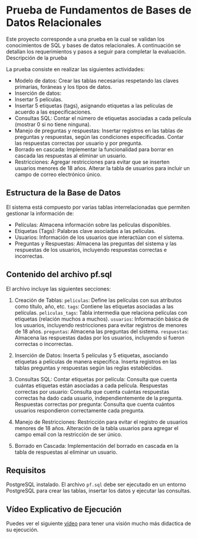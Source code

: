 # Prueba de Fundamentos de Bases de Datos Relacionales

Este proyecto corresponde a una prueba en la cual se validan los conocimientos de SQL y bases de datos relacionales. A continuación se detallan los requerimientos y pasos a seguir para completar la evaluación.
Descripción de la prueba

La prueba consiste en realizar las siguientes actividades:

  * Modelo de datos: Crear las tablas necesarias respetando las claves primarias, foráneas y los tipos de datos.
  * Inserción de datos:
  * Insertar 5 películas.
  * Insertar 5 etiquetas (tags), asignando etiquetas a las películas de acuerdo a las especificaciones.
  * Consultas SQL:
        Contar el número de etiquetas asociadas a cada película (mostrar 0 si no tiene ninguna).
  * Manejo de preguntas y respuestas:
        Insertar registros en las tablas de preguntas y respuestas, según las condiciones especificadas.
        Contar las respuestas correctas por usuario y por pregunta.
  * Borrado en cascada: Implementar la funcionalidad para borrar en cascada las respuestas al eliminar un usuario.
  * Restricciones:
        Agregar restricciones para evitar que se inserten usuarios menores de 18 años.
        Alterar la tabla de usuarios para incluir un campo de correo electrónico único.
        
## Estructura de la Base de Datos

El sistema está compuesto por varias tablas interrelacionadas que permiten gestionar la información de:

  * Películas: Almacena información sobre las películas disponibles.
  * Etiquetas (Tags): Palabras clave asociadas a las películas.
  * Usuarios: Información de los usuarios que interactúan con el sistema.
  * Preguntas y Respuestas: Almacena las preguntas del sistema y las respuestas de los usuarios, incluyendo respuestas correctas e incorrectas.

## Contenido del archivo pf.sql

El archivo incluye las siguientes secciones:

1. Creación de Tablas:
  ```peliculas```: Define las películas con sus atributos como título, año, etc.
  ```tags```: Contiene las etiquetas asociadas a las películas.
  ```peliculas_tags```: Tabla intermedia que relaciona películas con etiquetas (relación muchos a muchos).
  ```usuarios```: Información básica de los usuarios, incluyendo restricciones para evitar registros de menores de 18 años.
  ```preguntas```: Almacena las preguntas del sistema.
  ```respuestas```: Almacena las respuestas dadas por los usuarios, incluyendo si fueron correctas o incorrectas.

2. Inserción de Datos:
   Inserta 5 películas y 5 etiquetas, asociando etiquetas a películas de manera específica.
   Inserta registros en las tablas preguntas y respuestas según las reglas establecidas.

3. Consultas SQL:
   Contar etiquetas por película: Consulta que cuenta cuántas etiquetas están asociadas a cada película.
   Respuestas correctas por usuario: Consulta que cuenta cuántas respuestas correctas ha dado cada usuario, independientemente de la pregunta.
   Respuestas correctas por pregunta: Consulta que cuenta cuántos usuarios respondieron correctamente cada pregunta.

4. Manejo de Restricciones:
   Restricción para evitar el registro de usuarios menores de 18 años.
   Alteración de la tabla usuarios para agregar el campo email con la restricción de ser único.

5. Borrado en Cascada:
   Implementación del borrado en cascada en la tabla de respuestas al eliminar un usuario.

## Requisitos

PostgreSQL instalado.
El archivo ```pf.sql``` debe ser ejecutado en un entorno PostgreSQL para crear las tablas, insertar los datos y ejecutar las consultas.

## Vídeo Explicativo de Ejecución

Puedes ver el siguiente [vídeo](https://youtu.be/8_bPyzBY7Vw?si=rR6zQCDdwPicYas_) para tener una visión mucho más didactica de su ejecución.
